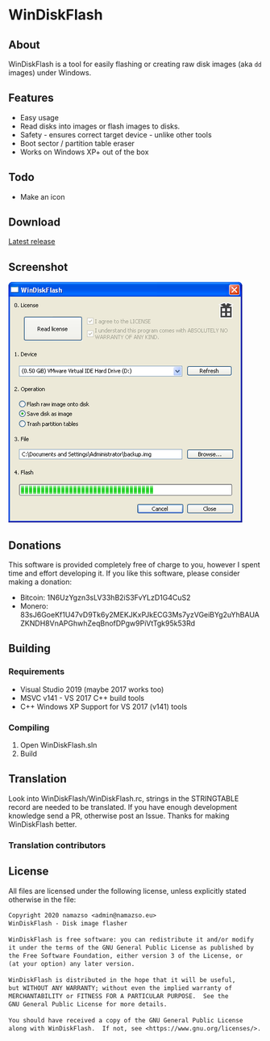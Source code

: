 # WinDiskFlash

## About

WinDiskFlash is a tool for easily flashing or creating raw disk images (aka `dd` images) under Windows.

## Features

* Easy usage
* Read disks into images or flash images to disks.
* Safety - ensures correct target device - unlike other tools
* Boot sector / partition table eraser
* Works on Windows XP+ out of the box

## Todo

* Make an icon

## Download

[Latest release](https://github.com/namazso/WinDiskFlash/releases/latest/download/WinDiskFlash.exe)

## Screenshot

![Screenshot](resources/screenshot.png)

## Donations

This software is provided completely free of charge to you, however I spent time and effort developing it. If you like this software, please consider making a donation:

* Bitcoin: 1N6UzYgzn3sLV33hB2iS3FvYLzD1G4CuS2
* Monero: 83sJ6GoeKf1U47vD9Tk6y2MEKJKxPJkECG3Ms7yzVGeiBYg2uYhBAUAZKNDH8VnAPGhwhZeqBnofDPgw9PiVtTgk95k53Rd

## Building

### Requirements

* Visual Studio 2019 (maybe 2017 works too)
* MSVC v141 - VS 2017 C++ build tools
* C++ Windows XP Support for VS 2017 (v141) tools


### Compiling

1. Open WinDiskFlash.sln
2. Build

## Translation

Look into WinDiskFlash/WinDiskFlash.rc, strings in the STRINGTABLE record are needed to be translated. If you have enough development knowledge send a PR, otherwise post an Issue. Thanks for making WinDiskFlash better.

### Translation contributors

## License

All files are licensed under the following license, unless explicitly stated otherwise in the file:

	Copyright 2020 namazso <admin@namazso.eu>
	WinDiskFlash - Disk image flasher
	
	WinDiskFlash is free software: you can redistribute it and/or modify
	it under the terms of the GNU General Public License as published by
	the Free Software Foundation, either version 3 of the License, or
	(at your option) any later version.
	
	WinDiskFlash is distributed in the hope that it will be useful,
	but WITHOUT ANY WARRANTY; without even the implied warranty of
	MERCHANTABILITY or FITNESS FOR A PARTICULAR PURPOSE.  See the
	GNU General Public License for more details.
	
	You should have received a copy of the GNU General Public License
	along with WinDiskFlash.  If not, see <https://www.gnu.org/licenses/>.